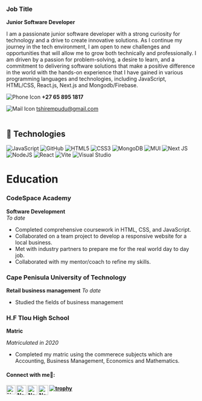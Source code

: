 <table>
<tr>

### Job Title
**Junior Software Developer**

I am a passionate junior software developer with a strong curiosity for technology and a drive to create innovative solutions. As I continue my journey in the tech environment, I am open to new challenges and opportunities that will allow me to grow both technically and professionally. I am driven by a passion for problem-solving, a desire to learn, and a commitment to delivering software solutions that make a positive difference in the world with the hands-on experience that I have gained in various programming languages and technologies, including JavaScript, HTML/CSS, React.js, Next.js and Mongodb/Firebase.

![Phone Icon](https://img.icons8.com/ios-filled/20/000000/phone.png)   **+27 65 895 1817**

![Mail Icon](https://img.icons8.com/ios-glyphs/20/000000/new-post.png)   [tshirempudu@gmail.com](mailto:example@example.com)


</td>
</tr>
</table>

## 👾 Technologies

![JavaScript](https://img.shields.io/badge/javascript-%23323330.svg?style=for-the-badge&logo=javascript&logoColor=%23F7DF1E)
![GitHub](https://img.shields.io/badge/-GitHub-181717?style=flat-circle&logo=github)
![HTML5](https://img.shields.io/badge/-HTML5-black?style=flat-circle&logo=html5&logoColor=white)
![CSS3](https://img.shields.io/badge/-CSS3-black?style=flat-circle&logo=css3)
![MongoDB](https://img.shields.io/badge/MongoDB-%234ea94b.svg?style=for-the-badge&logo=mongodb&logoColor=white)
![MUI](https://img.shields.io/badge/MUI-%230081CB.svg?style=for-the-badge&logo=mui&logoColor=white)
![Next JS](https://img.shields.io/badge/Next-black?style=for-the-badge&logo=next.js&logoColor=white)
![NodeJS](https://img.shields.io/badge/node.js-6DA55F?style=for-the-badge&logo=node.js&logoColor=white)
![React](https://img.shields.io/badge/react-%2320232a.svg?style=for-the-badge&logo=react&logoColor=%2361DAFB)
![Vite](https://img.shields.io/badge/vite-%23646CFF.svg?style=for-the-badge&logo=vite&logoColor=white)
![Visual Studio](https://img.shields.io/badge/Visual%20Studio-5C2D91.svg?style=for-the-badge&logo=visual-studio&logoColor=white)

# Education

### CodeSpace Academy
**Software Development**  
*To date*  
- Completed comprehensive coursework in HTML, CSS, and JavaScript.
- Collaborated on a team project to develop a responsive website for a local business.
- Met with industry partners to prepare me for the real world day to day job.
- Collaborated with my mentor/coach to refine my skills.

### Cape Penisula University of Technology
**Retail business management**
*To date*
- Studied the fields of business management

### H.F Tlou High School
**Matric**

*Matriculated in 2020*
- Completed my matric using the commerece subjects which are Accounting, Business Management, Economics and Mathematics.


<h4> Connect with me🤝: <h4>
  </hr>
  <a href="https://www.linkedin.com/in/tshireletso-mpudu-80916226a/">
   <img align="left" alt=" Name Surname  | Linkedin" width="24px" src="https://www.vectorlogo.zone/logos/linkedin/linkedin-icon.svg" />
  </a>
  <a href="tshiremepudu@gmail.com">
    <img align="left" alt="Name Surname  | Gmail" width="26px" src="https://www.vectorlogo.zone/logos/gmail/gmail-icon.svg" />
  </a>
  <a href="https://twitter.com/tshirempudu?t=Dx7VwxpMmoUAK8nbeg7SEg&s=09">
    <img align="left" alt="Name Surname | Twitter" width="26px" src="https://www.vectorlogo.zone/logos/twitter/twitter-official.svg" />
  </a>

[![trophy](https://github-profile-trophy.vercel.app/?username=Tshireletso46)](https://github.com/Tshireletso46/github-profile-trophy)
   <a href="https://github.com/Tshireletso46">
    <img align="left" alt= "Name Surname | Github" width="26px" src="https://www.vectorlogo.zone/logos/github/github-tile.svg" />
  </a>
  <br>
  


